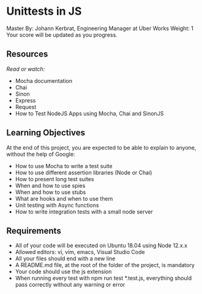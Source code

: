 # Unittests in JS
 
 Master
 By: Johann Kerbrat, Engineering Manager at Uber Works
 Weight: 1
 Your score will be updated as you progress.


## Resources

*Read or watch:*

- Mocha documentation
- Chai
- Sinon
- Express
- Request
- How to Test NodeJS Apps using Mocha, Chai and SinonJS

## Learning Objectives

At the end of this project, you are expected to be able to explain to anyone, without the help of Google:

- How to use Mocha to write a test suite
- How to use different assertion libraries (Node or Chai)
- How to present long test suites
- When and how to use spies
- When and how to use stubs
- What are hooks and when to use them
- Unit testing with Async functions
- How to write integration tests with a small node server

## Requirements

- All of your code will be executed on Ubuntu 18.04 using Node 12.x.x
- Allowed editors: vi, vim, emacs, Visual Studio Code
- All your files should end with a new line
- A README.md file, at the root of the folder of the project, is mandatory
- Your code should use the js extension
- When running every test with npm run test *.test.js, everything should pass correctly without any warning or error
